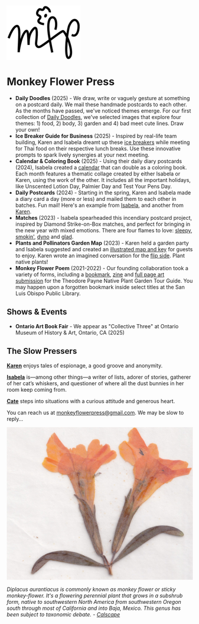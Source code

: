 ![mfp-logo-black.png](mfp-small-logo.png)

# Monkey Flower Press

- **Daily Doodles** (2025) - We draw, write or vaguely gesture at something on a postcard daily. We mail these handmade postcards to each other. As the months have passed, we've noticed themes emerge. For our first collection of [Daily Doodles](DailyDoodles.JPG), we've selected images that explore four themes: 1) food, 2) body, 3) garden and 4) bad meet cute lines. Draw your own!
- **Ice Breaker Guide for Business** (2025) - Inspired by real-life team building, Karen and Isabela dreamt up these [ice breakers](IcyBs.JPG) while meeting for Thai food on their respective lunch breaks. Use these innovative prompts to spark lively synergies at your next meeting.
- **Calendar & Coloring Book** (2025) - Using their daily diary postcards (2024), Isabela created a [calendar](calendar-25.JPEG) that can double as a coloring book. Each month features a thematic collage created by either Isabela or Karen, using the work of the other. It includes all the important holidays, like Unscented Lotion Day, Palmier Day and Test Your Pens Day.
- **Daily Postcards** (2024) - Starting in the spring, Karen and Isabela made a diary card a day (more or less) and mailed them to each other in batches. Fun mail! Here's an example from [Isabela](Sept14-24.jpg), and another from [Karen](May18-24.jpg).
- **Matches** (2023) - Isabela spearheaded this incendiary postcard project, inspired by Diamond Strike-on-Box matches, and perfect for bringing in the new year with mixed emotions. There are four flames to love: [sleepy](pc-sleepy.jpg), [smokin'](pc-smokin.jpg), [dyno](pc-blows.jpg) and [glad](pc-glad.jpg). 
- **Plants and Pollinators Garden Map** (2023) - Karen held a garden party and Isabela suggested and created an [illustrated map and key](garden-map_final.png) for guests to enjoy. Karen wrote an imagined conversation for the [flip side](garden-convo-ki.pdf). Plant native plants!
- **Monkey Flower Poem** (2021-2022) - Our founding collaboration took a variety of forms, including a [bookmark](bookmark-stack.jpeg), [zine](MFZine.JPG) and [full page art submission](mfp_k.pdf) for the Theodore Payne Native Plant Garden Tour Guide. You may happen upon a forgotten bookmark inside select titles at the San Luis Obispo Public Library. 

## Shows & Events

- **Ontario Art Book Fair** - We appear as "Collective Three" at Ontario Museum of History & Art, Ontario, CA (2025)

## The Slow Pressers

[**Karen**](karen-photo.jpeg) enjoys tales of espionage, a good groove and anonymity. 

[**Isabela**](isabela-photo.jpeg) is—among other things—a writer of lists, adorer of stories, gatherer of her cat’s whiskers, and questioner of where all the dust bunnies in her room keep coming from.

[**Cate**](cate-photo.jpeg) steps into situations with a curious attitude and generous heart. 

You can reach us at monkeyflowerpress@gmail.com. We may be slow to reply…

![yellow-pressed-monkey-flower.jpg](monkey-press-yellow.jpeg)

*Diplacus aurantiacus is commonly known as monkey flower or sticky monkey-flower. It's a flowering perennial plant that grows in a subshrub form, native to southwestern North America from southwestern Oregon south through most of California and into Baja, Mexico. This genus has been subject to taxonomic debate. - [Calscape](https://calscape.org/Diplacus-aurantiacus-())*

